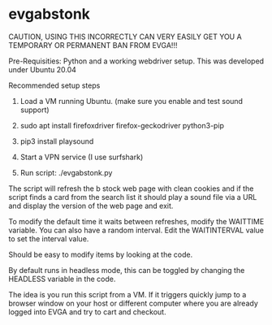 # evgabstonk

CAUTION, USING THIS INCORRECTLY CAN VERY EASILY GET YOU A TEMPORARY OR PERMANENT BAN FROM EVGA!!!

Pre-Requisities: Python and a working webdriver setup.  This was
developed under Ubuntu 20.04

Recommended setup steps


1. Load a VM running Ubuntu.  (make sure you enable and test sound support)

2. sudo apt install firefoxdriver firefox-geckodriver python3-pip

3. pip3 install playsound

4. Start a VPN service (I use surfshark)

5. Run script:  ./evgabstonk.py

The script will refresh the b stock web page with clean cookies and if
the script finds a card from the search list it should play a sound file via
a URL and display the version of the web page and exit.

To modify the default time it waits between refreshes, modify the
WAITTIME variable.  You can also have a random interval.  Edit the
WAITINTERVAL value to set the interval value.

Should be easy to modify items by looking at the code. 

By default runs in headless mode, this can be toggled by changing the
HEADLESS variable in the code.

The idea is you run this script from a VM.  If it triggers quickly
jump to a browser window on your host or different computer where you
are already logged into EVGA and try to cart and checkout.
